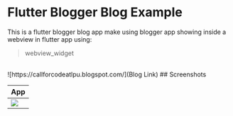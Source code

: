 # Flutter Blogger Blog Example

This is a flutter blogger blog app make using blogger app showing inside a webview in flutter app using:
> webview_widget
<br>
![https://callforcodeatlpu.blogspot.com/](Blog Link)
## Screenshots

| App |
| ---------------- |
|![](post.gif)|
